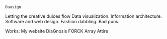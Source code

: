 	Duusign
Letting the creative duices flow
Data visualization. Information architecture. Software and web design. Fashion dabbling. Bad puns.

Works:
My website
DiaGnosis
FORCK
Array Attire